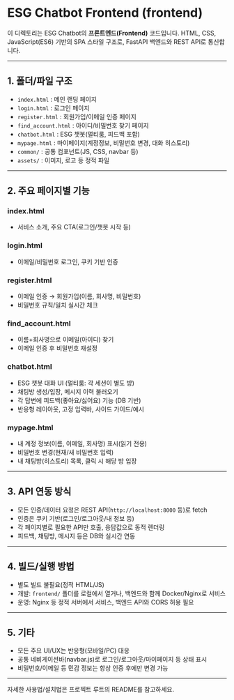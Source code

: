 # ESG Chatbot Frontend (frontend)

이 디렉토리는 ESG Chatbot의 **프론트엔드(Frontend)** 코드입니다. HTML, CSS, JavaScript(ES6) 기반의 SPA 스타일 구조로, FastAPI 백엔드와 REST API로 통신합니다.

---

## 1. 폴더/파일 구조

- `index.html` : 메인 랜딩 페이지
- `login.html` : 로그인 페이지
- `register.html` : 회원가입/이메일 인증 페이지
- `find_account.html` : 아이디/비밀번호 찾기 페이지
- `chatbot.html` : ESG 챗봇(멀티룸, 피드백 포함)
- `mypage.html` : 마이페이지(계정정보, 비밀번호 변경, 대화 히스토리)
- `common/` : 공통 컴포넌트(JS, CSS, navbar 등)
- `assets/` : 이미지, 로고 등 정적 파일

---

## 2. 주요 페이지별 기능

### index.html
- 서비스 소개, 주요 CTA(로그인/챗봇 시작 등)

### login.html
- 이메일/비밀번호 로그인, 쿠키 기반 인증

### register.html
- 이메일 인증 → 회원가입(이름, 회사명, 비밀번호)
- 비밀번호 규칙/일치 실시간 체크

### find_account.html
- 이름+회사명으로 이메일(아이디) 찾기
- 이메일 인증 후 비밀번호 재설정

### chatbot.html
- ESG 챗봇 대화 UI (멀티룸: 각 세션이 별도 방)
- 채팅방 생성/입장, 메시지 이력 불러오기
- 각 답변에 피드백(좋아요/싫어요) 기능 (DB 기반)
- 반응형 레이아웃, 고정 입력바, 사이드 가이드/예시

### mypage.html
- 내 계정 정보(이름, 이메일, 회사명) 표시(읽기 전용)
- 비밀번호 변경(현재/새 비밀번호 입력)
- 내 채팅방(히스토리) 목록, 클릭 시 해당 방 입장

---

## 3. API 연동 방식
- 모든 인증/데이터 요청은 REST API(`http://localhost:8000` 등)로 fetch
- 인증은 쿠키 기반(로그인/로그아웃/내 정보 등)
- 각 페이지별로 필요한 API만 호출, 응답값으로 동적 렌더링
- 피드백, 채팅방, 메시지 등은 DB와 실시간 연동

---

## 4. 빌드/실행 방법
- 별도 빌드 불필요(정적 HTML/JS)
- 개발: `frontend/` 폴더를 로컬에서 열거나, 백엔드와 함께 Docker/Nginx로 서비스
- 운영: Nginx 등 정적 서버에서 서비스, 백엔드 API와 CORS 허용 필요

---

## 5. 기타
- 모든 주요 UI/UX는 반응형(모바일/PC) 대응
- 공통 네비게이션바(navbar.js)로 로그인/로그아웃/마이페이지 등 상태 표시
- 비밀번호/이메일 등 민감 정보는 항상 인증 후에만 변경 가능

---

자세한 사용법/설치법은 프로젝트 루트의 README를 참고하세요.